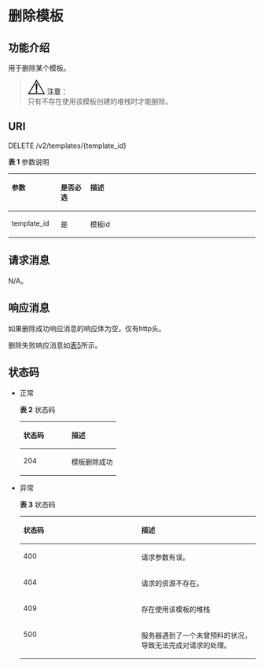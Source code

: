 # 删除模板<a name="aos_02_0014"></a>

## 功能介绍<a name="section11791558131914"></a>

用于删除某个模板。

>![](public_sys-resources/icon-notice.gif) **注意：**   
>只有不存在使用该模板创建的堆栈时才能删除。  

## URI<a name="section19180105811197"></a>

DELETE /v2/templates/\{template\_id\}

**表 1**  参数说明

<a name="table6656135211315"></a>
<table><thead align="left"><tr id="row1656155217139"><th class="cellrowborder" valign="top" width="19.77%" id="mcps1.2.4.1.1"><p id="p965675217139"><a name="p965675217139"></a><a name="p965675217139"></a>参数</p>
</th>
<th class="cellrowborder" valign="top" width="12%" id="mcps1.2.4.1.2"><p id="p94016612336"><a name="p94016612336"></a><a name="p94016612336"></a>是否必选</p>
</th>
<th class="cellrowborder" valign="top" width="68.23%" id="mcps1.2.4.1.3"><p id="p2657352181311"><a name="p2657352181311"></a><a name="p2657352181311"></a>描述</p>
</th>
</tr>
</thead>
<tbody><tr id="row2657952161319"><td class="cellrowborder" valign="top" width="19.77%" headers="mcps1.2.4.1.1 "><p id="p76571052121314"><a name="p76571052121314"></a><a name="p76571052121314"></a>template_id</p>
</td>
<td class="cellrowborder" valign="top" width="12%" headers="mcps1.2.4.1.2 "><p id="p184011613316"><a name="p184011613316"></a><a name="p184011613316"></a>是</p>
</td>
<td class="cellrowborder" valign="top" width="68.23%" headers="mcps1.2.4.1.3 "><p id="p16657155221315"><a name="p16657155221315"></a><a name="p16657155221315"></a>模板id</p>
</td>
</tr>
</tbody>
</table>

## 请求消息<a name="section1818035810193"></a>

N/A。

## 响应消息<a name="section1518311585196"></a>

如果删除成功响应消息的响应体为空，仅有http头。

删除失败响应消息如[表5](创建模板.md#table104171158104518)所示。

## 状态码<a name="section15183155820193"></a>

-   正常

    **表 2**  状态码

    <a name="table161843584195"></a>
    <table><thead align="left"><tr id="row11184185819195"><th class="cellrowborder" valign="top" width="50%" id="mcps1.2.3.1.1"><p id="p81847584199"><a name="p81847584199"></a><a name="p81847584199"></a>状态码</p>
    </th>
    <th class="cellrowborder" valign="top" width="50%" id="mcps1.2.3.1.2"><p id="p16184558121915"><a name="p16184558121915"></a><a name="p16184558121915"></a>描述</p>
    </th>
    </tr>
    </thead>
    <tbody><tr id="row121841058171911"><td class="cellrowborder" valign="top" width="50%" headers="mcps1.2.3.1.1 "><p id="p31841585194"><a name="p31841585194"></a><a name="p31841585194"></a>204</p>
    </td>
    <td class="cellrowborder" valign="top" width="50%" headers="mcps1.2.3.1.2 "><p id="p8184185851918"><a name="p8184185851918"></a><a name="p8184185851918"></a>模板删除成功</p>
    </td>
    </tr>
    </tbody>
    </table>

-   异常

    **表 3**  状态码

    <a name="table1718445813194"></a>
    <table><thead align="left"><tr id="row19184125801918"><th class="cellrowborder" valign="top" width="50%" id="mcps1.2.3.1.1"><p id="p1518465841918"><a name="p1518465841918"></a><a name="p1518465841918"></a>状态码</p>
    </th>
    <th class="cellrowborder" valign="top" width="50%" id="mcps1.2.3.1.2"><p id="p4184175821916"><a name="p4184175821916"></a><a name="p4184175821916"></a>描述</p>
    </th>
    </tr>
    </thead>
    <tbody><tr id="row6184105871911"><td class="cellrowborder" valign="top" width="50%" headers="mcps1.2.3.1.1 "><p id="p15184135851910"><a name="p15184135851910"></a><a name="p15184135851910"></a>400</p>
    </td>
    <td class="cellrowborder" valign="top" width="50%" headers="mcps1.2.3.1.2 "><p id="p918575861913"><a name="p918575861913"></a><a name="p918575861913"></a>请求参数有误。</p>
    </td>
    </tr>
    <tr id="row018515881911"><td class="cellrowborder" valign="top" width="50%" headers="mcps1.2.3.1.1 "><p id="p1518505891915"><a name="p1518505891915"></a><a name="p1518505891915"></a>404</p>
    </td>
    <td class="cellrowborder" valign="top" width="50%" headers="mcps1.2.3.1.2 "><p id="p12185105831916"><a name="p12185105831916"></a><a name="p12185105831916"></a>请求的资源不存在。</p>
    </td>
    </tr>
    <tr id="row121851358101910"><td class="cellrowborder" valign="top" width="50%" headers="mcps1.2.3.1.1 "><p id="p3185158201913"><a name="p3185158201913"></a><a name="p3185158201913"></a>409</p>
    </td>
    <td class="cellrowborder" valign="top" width="50%" headers="mcps1.2.3.1.2 "><p id="p1185135831911"><a name="p1185135831911"></a><a name="p1185135831911"></a>存在使用该模板的堆栈</p>
    </td>
    </tr>
    <tr id="row14185185891919"><td class="cellrowborder" valign="top" width="50%" headers="mcps1.2.3.1.1 "><p id="p11185758171913"><a name="p11185758171913"></a><a name="p11185758171913"></a>500</p>
    </td>
    <td class="cellrowborder" valign="top" width="50%" headers="mcps1.2.3.1.2 "><p id="p918565861919"><a name="p918565861919"></a><a name="p918565861919"></a>服务器遇到了一个未曾预料的状况，导致无法完成对请求的处理。</p>
    </td>
    </tr>
    </tbody>
    </table>


